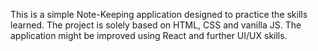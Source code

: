 This is a simple Note-Keeping application designed to practice the skills learned.
The project is solely based on HTML, CSS and vanilla JS.
The application might be improved using React and further UI/UX skills.
